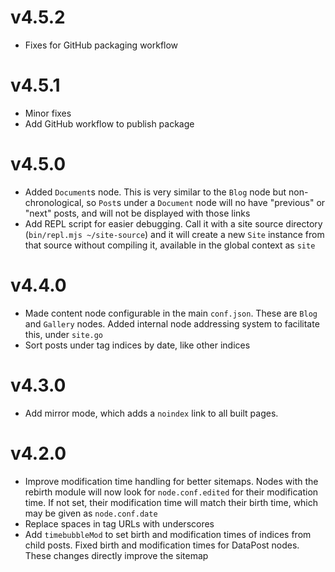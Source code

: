 # v4.5.2
* Fixes for GitHub packaging workflow

# v4.5.1
* Minor fixes
* Add GitHub workflow to publish package

# v4.5.0
* Added `Document`s node. This is very similar to the `Blog`
  node but non-chronological, so `Post`s under a `Document` node will no have
  "previous" or "next" posts, and will not be displayed with those links
* Add REPL script for easier debugging. Call it with a site
  source directory (`bin/repl.mjs ~/site-source`) and it will create a new
  `Site` instance from that source without compiling it, available in the global
  context as `site`

# v4.4.0
* Made content node configurable in the main `conf.json`. These
  are `Blog` and `Gallery` nodes. Added internal node addressing system to
  facilitate this, under `site.go`
* Sort posts under tag indices by date, like other indices

# v4.3.0
* Add mirror mode, which adds a `noindex` link to all built
  pages.

# v4.2.0
* Improve modification time handling for better sitemaps. Nodes
  with the rebirth module will now look for `node.conf.edited` for their
  modification time. If not set, their modification time will match their birth
  time, which may be given as `node.conf.date`
* Replace spaces in tag URLs with underscores
* Add `timebubbleMod` to set birth and modification times of
  indices from child posts. Fixed birth and modification times for DataPost
  nodes. These changes directly improve the sitemap